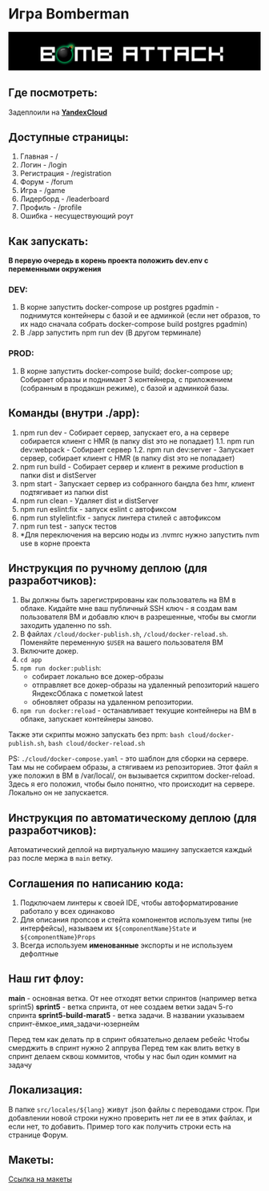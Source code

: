# Игра Bomberman
![Logo](/logo.PNG)

## Где посмотреть:
Задеплоили на [**YandexCloud**](https://turin-bomberman-6.ya-praktikum.tech/)

## Доступные страницы:
1. Главная - /
2. Логин - /login
3. Регистрация - /registration
4. Форум - /forum
5. Игра - /game
6. Лидерборд - /leaderboard
7. Профиль - /profile
8. Ошибка - несуществующий роут

## Как запускать:
**В первую очередь в корень проекта положить dev.env с переменными окружения**
### DEV:
1. В корне запустить docker-compose up postgres pgadmin - поднимутся контейнеры с базой и ее админкой (если нет образов, то их надо сначала собрать docker-compose build postgres pgadmin)
2. В ./app запустить npm run dev (В другом терминале)

### PROD:
1. В корне запустить docker-compose build; docker-compose up;
Собирает образы и поднимает 3 контейнера, с приложением (собранным в продакшн режиме), с базой и админкой базы.

## Команды (внутри ./app):
1. npm run dev - Собирает сервер, запускает его, а на сервере собирается клиент с HMR (в папку dist это не попадает)
    1.1. npm run dev:webpack - Собирает сервер
    1.2. npm run dev:server - Запускает сервер, собирает клиент с HMR (в папку dist это не попадает)
2. npm run build - Собирает сервер и клиент в режиме production в папки dist и distServer
3. npm start - Запускает сервер из собранного бандла без hmr, клиент подтягивает из папки dist
4. npm run clean - Удаляет dist и distServer
5. npm run eslint:fix - запуск eslint с автофиксом
6. npm run stylelint:fix - запуск линтера стилей с автофиксом
7. npm run test - запуск тестов
8. *Для переключения на версию ноды из .nvmrc нужно запустить nvm use в корне проекта

## Инструкция по ручному деплою (для разработчиков):

1. Вы должны быть зарегистрированы как пользователь на ВМ в облаке.
  Кидайте мне ваш публичный SSH ключ - я создам вам пользователя ВМ и добавлю ключ в разрешенные, чтобы вы смогли заходить удаленно по ssh.
2. В файлах `/cloud/docker-publish.sh`, `/cloud/docker-reload.sh`. Поменяйте переменную `$USER` на вашего пользователя ВМ
3. Включите докер.
4. `cd app`
5. `npm run docker:publish`:
    - собирает локально все докер-образы
    - отправляет все докер-образы на удаленный репозиторий нашего ЯндексОблака с пометкой latest
    - обновляет образы на удаленном репозитории.
6. `npm run docker:reload` - останавливает текущие контейнеры на ВМ в облаке, запускает контейнеры заново.

Также эти скрипты можно запускать без npm: `bash cloud/docker-publish.sh`, `bash cloud/docker-reload.sh`

PS: `./cloud/docker-compose.yaml` - это шаблон для сборки на сервере. Там мы не собираем образы, а стягиваем из репозиториев. Этот файл я уже положил в ВМ в /var/local/, он вызывается скриптом docker-reload. Здесь я его положил, чтобы было понятно, что происходит на сервере. Локально он не запускается.

## Инструкция по автоматическому деплою (для разработчиков):

Автоматический деплой на виртуальную машину запускается каждый раз после мержа в `main` ветку.

## Соглашения по написанию кода:
1. Подключаем линтеры к своей IDE, чтобы автоформатирование работало у всех одинаково
2. Для описания пропсов и стейта компонентов используем типы (не интерфейсы), называем их `${componentName}State` и `${componentName}Props`
3. Всегда используем **именованные** экспорты и не используем дефолтные

## Наш гит флоу:
**main** - основная ветка. От нее отходят ветки спринтов (например ветка sprint5)
**sprint5** - ветка спринта, от нее создаем ветки задач 5-го спринта
**sprint5-build-marat5** - ветка задачи. В названии указываем спринт-ёмкое_имя_задачи-юзернейм

Перед тем как делать пр в спринт обязательно делаем ребейс
Чтобы смерджить в спринт нужно 2 аппрува
Перед тем как влить ветку в спринт делаем сквош коммитов, чтобы у нас был один коммит на задачу

## Локализация:
В папке `src/locales/${lang}` живут .json файлы с переводами строк. При добавлении новой строки нужно проверить нет ли ее в этих файлах, и если нет, то добавить. Пример того как получить строки есть на странице Форум.


## Макеты:
[Ссылка на макеты](https://www.figma.com/file/l7ObcbZiqRjKX5IREhn4QF/%D0%9C%D0%B0%D0%BA%D0%B5%D1%82%D1%8B-%D1%81%D1%82%D1%80%D0%B0%D0%BD%D0%B8%D1%86-%D0%B4%D0%BB%D1%8F-%D0%B8%D0%B3%D1%80%D1%8B?node-id=0%3A1)
